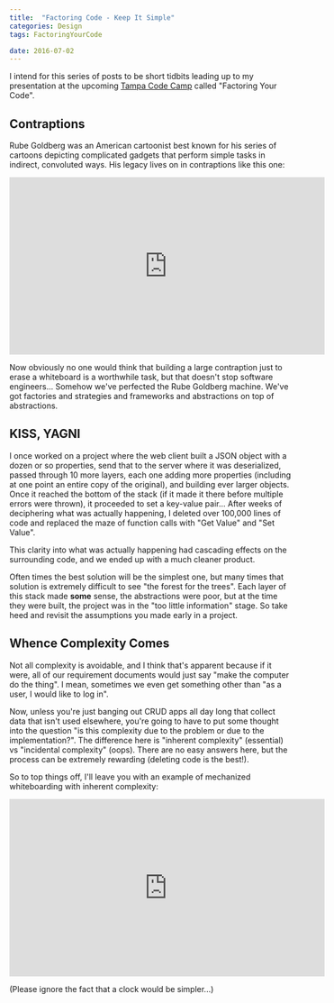 ```yaml
---
title:  "Factoring Code - Keep It Simple"
categories: Design
tags: FactoringYourCode

date: 2016-07-02
---
```


I intend for this series of posts to be short tidbits leading up to my presentation at the upcoming [Tampa Code Camp][1] called "Factoring Your Code".

Contraptions
--------------

Rube Goldberg was an American cartoonist best known for his series of cartoons depicting complicated gadgets that perform simple tasks in indirect, convoluted ways.  His legacy lives on in contraptions like this one:

<iframe width="560" height="315" src="https://www.youtube.com/embed/TUbjzvu1DqE?start=65&end=93" frameborder="0" allowfullscreen></iframe>

Now obviously no one would think that building a large contraption just to erase a whiteboard is a worthwhile task, but that doesn't stop software engineers... Somehow we've perfected the Rube Goldberg machine. We've got factories and strategies and frameworks and abstractions on top of abstractions. 

KISS, YAGNI
-------------

I once worked on a project where the web client built a JSON object with a dozen or so properties, send that to the server where it was deserialized, passed through 10 more layers, each one adding more properties (including at one point an entire copy of the original), and building ever larger objects.  Once it reached the bottom of the stack (if it made it there before multiple errors were thrown), it proceeded to set a key-value pair... After weeks of deciphering what was actually happening, I deleted over 100,000 lines of code and replaced the maze of function calls with "Get Value" and "Set Value". 

This clarity into what was actually happening had cascading effects on the surrounding code, and we ended up with a much cleaner product. 

Often times the best solution will be the simplest one, but many times that solution is extremely difficult to see "the forest for the trees".  Each layer of this stack made **some** sense, the abstractions were poor, but at the time they were built, the project was in the "too little information" stage. So take heed and revisit the assumptions you made early in a project.

Whence Complexity Comes
-------------------------

Not all complexity is avoidable, and I think that's apparent because if it were, all of our requirement documents would just say "make the computer do the thing".  I mean, sometimes we even get something other than "as a user, I would like to log in".  

Now, unless you're just banging out CRUD apps all day long that collect data that isn't used elsewhere, you're going to have to put some thought into the question "is this complexity due to the problem or due to the implementation?". The difference here is "inherent complexity" (essential) vs "incidental complexity" (oops). There are no easy answers here, but the process can be extremely rewarding (deleting code is the best!). 

So to top things off, I'll leave you with an example of mechanized whiteboarding with inherent complexity: 

<iframe width="560" height="315" src="https://www.youtube.com/embed/4QgeQAiSmM8" frameborder="0" allowfullscreen></iframe>

(Please ignore the fact that a clock would be simpler...)

[1]: http://www.tampacodecamp.net